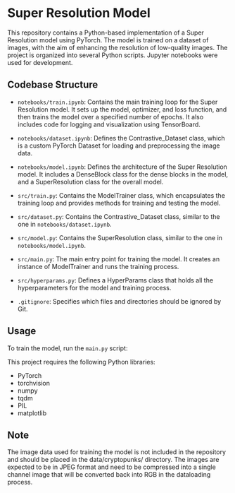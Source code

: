 # Super Resolution Model

This repository contains a Python-based implementation of a Super Resolution model using PyTorch. The model is trained on a dataset of images, with the aim of enhancing the resolution of low-quality images. The project is organized into several Python scripts. Jupyter notebooks were used for development.

## Codebase Structure


- `notebooks/train.ipynb`: Contains the main training loop for the Super Resolution model. It sets up the model, optimizer, and loss function, and then trains the model over a specified number of epochs. It also includes code for logging and visualization using TensorBoard.

- `notebooks/dataset.ipynb`: Defines the Contrastive_Dataset class, which is a custom PyTorch Dataset for loading and preprocessing the image data.

- `notebooks/model.ipynb`: Defines the architecture of the Super Resolution model. It includes a DenseBlock class for the dense blocks in the model, and a SuperResolution class for the overall model.

- `src/train.py`: Contains the ModelTrainer class, which encapsulates the training loop and provides methods for training and testing the model.

- `src/dataset.py`: Contains the Contrastive_Dataset class, similar to the one in `notebooks/dataset.ipynb`.

- `src/model.py`: Contains the SuperResolution class, similar to the one in `notebooks/model.ipynb`.

- `src/main.py`: The main entry point for training the model. It creates an instance of ModelTrainer and runs the training process.

- `src/hyperparams.py`: Defines a HyperParams class that holds all the hyperparameters for the model and training process.

- `.gitignore`: Specifies which files and directories should be ignored by Git.

## Usage

To train the model, run the `main.py` script:

This project requires the following Python libraries:

- PyTorch
- torchvision
- numpy
- tqdm
- PIL
- matplotlib

## Note
The image data used for training the model is not included in the repository and should be placed in the data/cryptopunks/ directory. The images are expected to be in JPEG format and need to be compressed into a single channel image that will be converted back into RGB in the dataloading process. 
